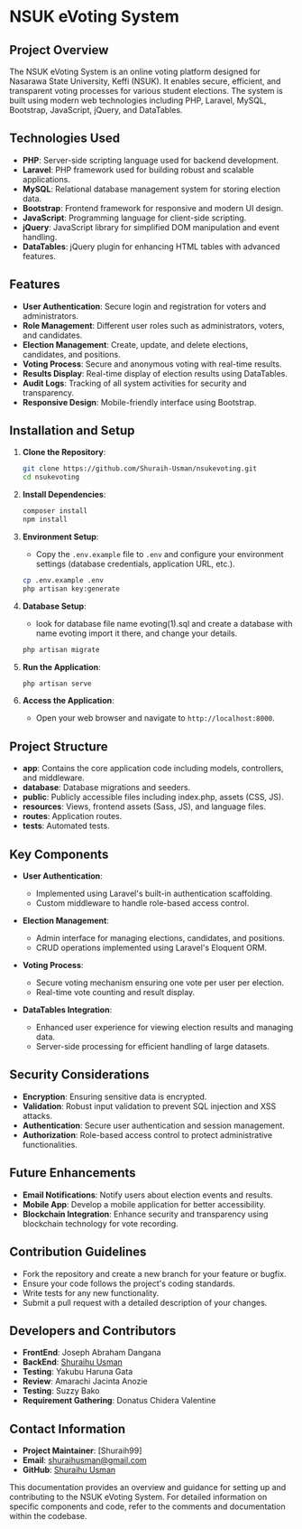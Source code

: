 # NSUK eVoting System

## Project Overview
The NSUK eVoting System is an online voting platform designed for Nasarawa State University, Keffi (NSUK). It enables secure, efficient, and transparent voting processes for various student elections. The system is built using modern web technologies including PHP, Laravel, MySQL, Bootstrap, JavaScript, jQuery, and DataTables.

## Technologies Used
- **PHP**: Server-side scripting language used for backend development.
- **Laravel**: PHP framework used for building robust and scalable applications.
- **MySQL**: Relational database management system for storing election data.
- **Bootstrap**: Frontend framework for responsive and modern UI design.
- **JavaScript**: Programming language for client-side scripting.
- **jQuery**: JavaScript library for simplified DOM manipulation and event handling.
- **DataTables**: jQuery plugin for enhancing HTML tables with advanced features.

## Features
- **User Authentication**: Secure login and registration for voters and administrators.
- **Role Management**: Different user roles such as administrators, voters, and candidates.
- **Election Management**: Create, update, and delete elections, candidates, and positions.
- **Voting Process**: Secure and anonymous voting with real-time results.
- **Results Display**: Real-time display of election results using DataTables.
- **Audit Logs**: Tracking of all system activities for security and transparency.
- **Responsive Design**: Mobile-friendly interface using Bootstrap.

## Installation and Setup
1. **Clone the Repository**:
    ```sh
    git clone https://github.com/Shuraih-Usman/nsukevoting.git
    cd nsukevoting
    ```

2. **Install Dependencies**:
    ```sh
    composer install
    npm install
    ```

3. **Environment Setup**:
    - Copy the `.env.example` file to `.env` and configure your environment settings (database credentials, application URL, etc.).
    ```sh
    cp .env.example .env
    php artisan key:generate
    ```

4. **Database Setup**:
    - look for database file name evoting(1).sql and create a database with  name evoting import it there, and change your details.
    ```sh
    php artisan migrate
    ```


6. **Run the Application**:
    ```sh
    php artisan serve
    ```

7. **Access the Application**:
    - Open your web browser and navigate to `http://localhost:8000`.

## Project Structure
- **app**: Contains the core application code including models, controllers, and middleware.
- **database**: Database migrations and seeders.
- **public**: Publicly accessible files including index.php, assets (CSS, JS).
- **resources**: Views, frontend assets (Sass, JS), and language files.
- **routes**: Application routes.
- **tests**: Automated tests.

## Key Components
- **User Authentication**:
  - Implemented using Laravel's built-in authentication scaffolding.
  - Custom middleware to handle role-based access control.

- **Election Management**:
  - Admin interface for managing elections, candidates, and positions.
  - CRUD operations implemented using Laravel's Eloquent ORM.

- **Voting Process**:
  - Secure voting mechanism ensuring one vote per user per election.
  - Real-time vote counting and result display.

- **DataTables Integration**:
  - Enhanced user experience for viewing election results and managing data.
  - Server-side processing for efficient handling of large datasets.

## Security Considerations
- **Encryption**: Ensuring sensitive data is encrypted.
- **Validation**: Robust input validation to prevent SQL injection and XSS attacks.
- **Authentication**: Secure user authentication and session management.
- **Authorization**: Role-based access control to protect administrative functionalities.

## Future Enhancements
- **Email Notifications**: Notify users about election events and results.
- **Mobile App**: Develop a mobile application for better accessibility.
- **Blockchain Integration**: Enhance security and transparency using blockchain technology for vote recording.

## Contribution Guidelines
- Fork the repository and create a new branch for your feature or bugfix.
- Ensure your code follows the project's coding standards.
- Write tests for any new functionality.
- Submit a pull request with a detailed description of your changes.

## Developers and Contributors
- **FrontEnd**: Joseph Abraham Dangana
- **BackEnd**: [Shuraihu Usman](https://github.com/Shuraih-Usman)
- **Testing**: Yakubu Haruna Gata
- **Review**: Amarachi Jacinta Anozie
- **Testing**: Suzzy Bako
- **Requirement Gathering**: Donatus Chidera Valentine

## Contact Information
- **Project Maintainer**: [Shuraih99]
- **Email**: shuraihusman@gmail.com
- **GitHub**: [Shuraihu Usman](https://github.com/Shuraih-Usman)

This documentation provides an overview and guidance for setting up and contributing to the NSUK eVoting System. For detailed information on specific components and code, refer to the comments and documentation within the codebase.
